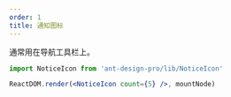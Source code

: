 ```yaml
---
order: 1
title: 通知图标
---
```


通常用在导航工具栏上。

```jsx
import NoticeIcon from 'ant-design-pro/lib/NoticeIcon'

ReactDOM.render(<NoticeIcon count={5} />, mountNode)
```
